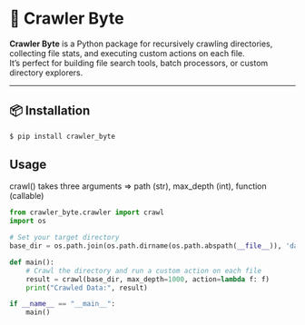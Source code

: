 # 🚀 Crawler Byte

**Crawler Byte** is a Python package for recursively crawling directories, collecting file stats, and executing custom actions on each file.  
It’s perfect for building file search tools, batch processors, or custom directory explorers.

---

## 📦 Installation

```bash
$ pip install crawler_byte
```




## Usage
crawl() takes three arguments
=> path (str), max_depth (int), function (callable)

``` python
from crawler_byte.crawler import crawl
import os

# Set your target directory
base_dir = os.path.join(os.path.dirname(os.path.abspath(__file__)), 'data')

def main():
    # Crawl the directory and run a custom action on each file
    result = crawl(base_dir, max_depth=1000, action=lambda f: f)
    print("Crawled Data:", result)

if __name__ == "__main__":
    main()
```